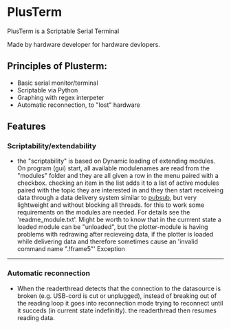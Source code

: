 # PlusTerm

PlusTerm is a Scriptable Serial Terminal

Made by hardware developer for hardware devlopers.

## Principles of Plusterm:
* Basic serial monitor/terminal  
* Scriptable via Python
* Graphing with regex interpeter
* Automatic reconnection, to "lost" hardware

## Features

### Scriptability/extendability
* the "scriptability" is based on Dynamic loading of extending modules. On program (gui) start, all available modulenames are read from the "modules" folder and they are all given a row in the menu paired with a checkbox. checking an item in the list adds it to a list of active modules paired with the topic they are interested in and they then start receiveing data through a data delivery system similar to [pubsub](https://pypi.python.org/pypi/PyPubSub/3.3.0), but very lightweight and without blocking all threads. for this to work some requirements on the modules are needed. For details see the 'readme_module.txt'. Might be worth to know that in the currrent state a loaded module can be "unloaded", but the plotter-module is having problems with redrawing after recieveing data, if the plotter is loaded while delivering data and therefore sometimes cause an 'invalid command name ".!frame5"' Exception
_________

### Automatic reconnection
* When the readerthread detects that the connection to the datasource is broken (e.g. USB-cord is cut or unplugged), instead of breaking out of the reading loop it goes into reconnection mode trying to reconnect until it succeds (in current state indefinitly). the readerthread then resumes reading data.

